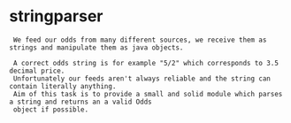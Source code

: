 # stringparser
	 
	 We feed our odds from many different sources, we receive them as strings and manipulate them as java objects.
	 
	 A correct odds string is for example "5/2" which corresponds to 3.5 decimal price.
	 Unfortunately our feeds aren't always reliable and the string can contain literally anything.
	 Aim of this task is to provide a small and solid module which parses a string and returns an a valid Odds
	 object if possible.
